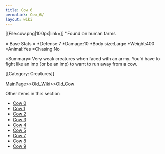 ```yaml
---
title: Cow 6
permalink: Cow_6/
layout: wiki
---
```

[[File:cow.png|100px|link=]]
''Found on human farms

= Base Stats =
*Defense:7
*Damage:10
*Body size:Large
*Weight:400
*Animal:Yes
*Chasing:No

=Summary=
Very weak creatures when faced with an army. You'd have to fight like an imp (or be an imp) to want to run away from a cow.

[[Category: Creatures]]

[MainPage](/keeperrl_wiki/ "wikilink")>>[Old_Wiki](/keeperrl_wiki/Old_Wiki "wikilink")>>[Old_Cow](/keeperrl_wiki/Old_Cow "wikilink")

Other items in this section
-    [Cow 0](/keeperrl_wiki/Cow_0 "wikilink")
-    [Cow 1](/keeperrl_wiki/Cow_1 "wikilink")
-    [Cow 2](/keeperrl_wiki/Cow_2 "wikilink")
-    [Cow 3](/keeperrl_wiki/Cow_3 "wikilink")
-    [Cow 4](/keeperrl_wiki/Cow_4 "wikilink")
-    [Cow 5](/keeperrl_wiki/Cow_5 "wikilink")
-    [Cow 7](/keeperrl_wiki/Cow_7 "wikilink")
-    [Cow 8](/keeperrl_wiki/Cow_8 "wikilink")
-    [Cow 9](/keeperrl_wiki/Cow_9 "wikilink")
